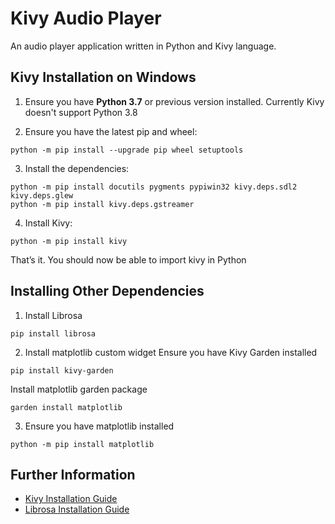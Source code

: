 # Kivy Audio Player

An audio player application written in Python and Kivy language.
 
## Kivy Installation on Windows

1. Ensure you have **Python 3.7** or previous version installed. Currently Kivy doesn't support Python 3.8 

2. Ensure you have the latest pip and wheel:

```
python -m pip install --upgrade pip wheel setuptools
```
3. Install the dependencies: 

```
python -m pip install docutils pygments pypiwin32 kivy.deps.sdl2 kivy.deps.glew
python -m pip install kivy.deps.gstreamer
```
4. Install Kivy:

```
python -m pip install kivy
```

That’s it. You should now be able to import kivy in Python

## Installing Other Dependencies

1. Install Librosa

```
pip install librosa
```

2. Install matplotlib custom widget 
Ensure you have Kivy Garden installed  

```
pip install kivy-garden
```
Install matplotlib garden package
```
garden install matplotlib
```
3. Ensure you have matplotlib installed
```
python -m pip install matplotlib
```
## Further Information
* [Kivy Installation Guide](https://kivy.org/doc/stable-1.10.1/installation/installation-windows.html#installation-windows)
* [Librosa Installation Guide](https://librosa.github.io/librosa/install.html)
